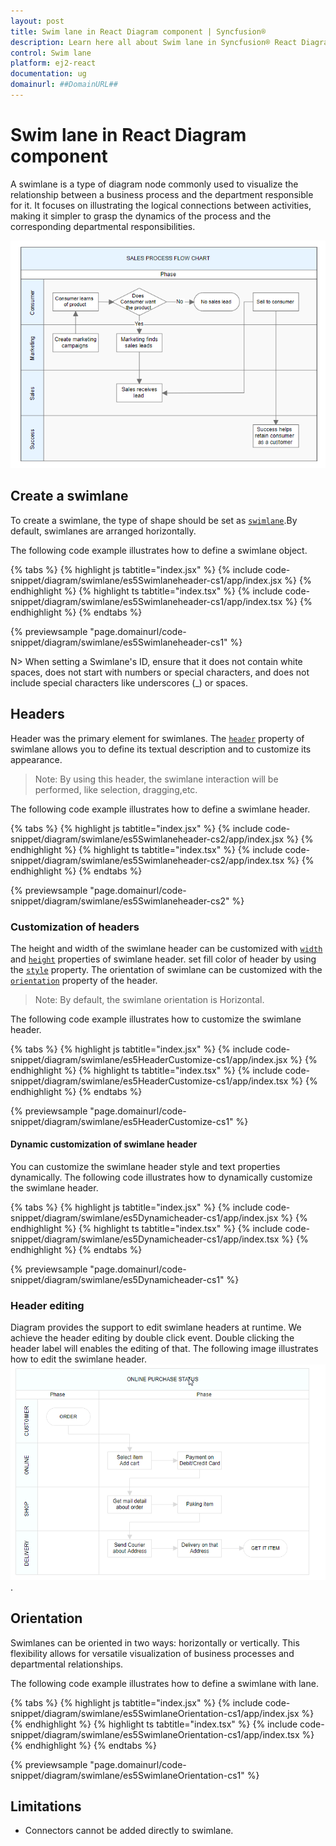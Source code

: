 ```yaml
---
layout: post
title: Swim lane in React Diagram component | Syncfusion®
description: Learn here all about Swim lane in Syncfusion® React Diagram component of Syncfusion Essential® JS 2 and more.
control: Swim lane 
platform: ej2-react
documentation: ug
domainurl: ##DomainURL##
---
```


# Swim lane in React Diagram component

A swimlane is a type of diagram node commonly used to visualize the relationship between a business process and the department responsible for it. It focuses on illustrating the logical connections between activities, making it simpler to grasp the dynamics of the process and the corresponding departmental responsibilities.

![Swimlane](images/swimlane-image.png)

## Create a swimlane

To create a swimlane, the type of shape should be set as [`swimlane`](https://ej2.syncfusion.com/react/documentation/api/diagram/swimLaneModel).By default, swimlanes are arranged horizontally.

The following code example illustrates how to define a swimlane object.

{% tabs %}
{% highlight js tabtitle="index.jsx" %}
{% include code-snippet/diagram/swimlane/es5Swimlaneheader-cs1/app/index.jsx %}
{% endhighlight %}
{% highlight ts tabtitle="index.tsx" %}
{% include code-snippet/diagram/swimlane/es5Swimlaneheader-cs1/app/index.tsx %}
{% endhighlight %}
{% endtabs %}

 {% previewsample "page.domainurl/code-snippet/diagram/swimlane/es5Swimlaneheader-cs1" %}
 
N> When setting a Swimlane's ID, ensure that it does not contain white spaces, does not start with numbers or special characters, and does not include special characters like underscores (_) or spaces.

## Headers

Header was the primary element for swimlanes. The [`header`](https://ej2.syncfusion.com/react/documentation/api/diagram/headerModel) property of swimlane allows you to define its textual description and to customize its appearance.

>Note: By using this header, the swimlane interaction will be performed, like selection, dragging,etc.

The following code example illustrates how to define a swimlane header.

{% tabs %}
{% highlight js tabtitle="index.jsx" %}
{% include code-snippet/diagram/swimlane/es5Swimlaneheader-cs2/app/index.jsx %}
{% endhighlight %}
{% highlight ts tabtitle="index.tsx" %}
{% include code-snippet/diagram/swimlane/es5Swimlaneheader-cs2/app/index.tsx %}
{% endhighlight %}
{% endtabs %}

 {% previewsample "page.domainurl/code-snippet/diagram/swimlane/es5Swimlaneheader-cs2" %}

### Customization of headers

The height and width of the swimlane header can be customized with [`width`](https://ej2.syncfusion.com/react/documentation/api/diagram/headerModel#width) and [`height`](https://ej2.syncfusion.com/react/documentation/api/diagram/headerModel#height) properties of swimlane header. set fill color of header by using the [`style`](https://ej2.syncfusion.com/react/documentation/api/diagram/headerModel#style) property. The orientation of swimlane can be customized with the [`orientation`](https://ej2.syncfusion.com/react/documentation/api/diagram/swimLaneModel#header) property of the header.

>Note: By default, the swimlane orientation is Horizontal.

The following code example illustrates how to customize the swimlane header.

{% tabs %}
{% highlight js tabtitle="index.jsx" %}
{% include code-snippet/diagram/swimlane/es5HeaderCustomize-cs1/app/index.jsx %}
{% endhighlight %}
{% highlight ts tabtitle="index.tsx" %}
{% include code-snippet/diagram/swimlane/es5HeaderCustomize-cs1/app/index.tsx %}
{% endhighlight %}
{% endtabs %}

 {% previewsample "page.domainurl/code-snippet/diagram/swimlane/es5HeaderCustomize-cs1" %}

#### Dynamic customization of swimlane header

You can customize the swimlane header style and text properties dynamically. The following code illustrates how to dynamically customize the swimlane header.

{% tabs %}
{% highlight js tabtitle="index.jsx" %}
{% include code-snippet/diagram/swimlane/es5Dynamicheader-cs1/app/index.jsx %}
{% endhighlight %}
{% highlight ts tabtitle="index.tsx" %}
{% include code-snippet/diagram/swimlane/es5Dynamicheader-cs1/app/index.tsx %}
{% endhighlight %}
{% endtabs %}

 {% previewsample "page.domainurl/code-snippet/diagram/swimlane/es5Dynamicheader-cs1" %}

### Header editing

Diagram provides the support to edit swimlane headers at runtime. We achieve the header editing by double click event. Double clicking the header label will enables the editing of that. The following image illustrates how to edit the swimlane header.
![Header Editing](images/swimlane-header-edit.gif).

## Orientation

Swimlanes can be oriented in two ways: horizontally or vertically. This flexibility allows for versatile visualization of business processes and departmental relationships.

The following code example illustrates how to define a swimlane with lane.

{% tabs %}
{% highlight js tabtitle="index.jsx" %}
{% include code-snippet/diagram/swimlane/es5SwimlaneOrientation-cs1/app/index.jsx %}
{% endhighlight %}
{% highlight ts tabtitle="index.tsx" %}
{% include code-snippet/diagram/swimlane/es5SwimlaneOrientation-cs1/app/index.tsx %}
{% endhighlight %}
{% endtabs %}

 {% previewsample "page.domainurl/code-snippet/diagram/swimlane/es5SwimlaneOrientation-cs1" %}

## Limitations

* Connectors cannot be added directly to swimlane.